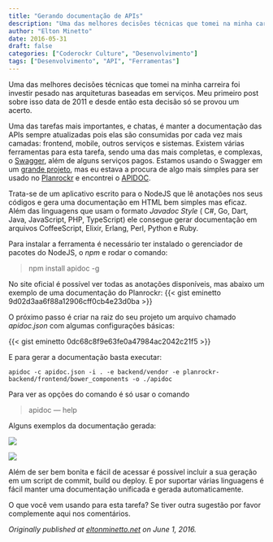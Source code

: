 ```yaml
---
title: "Gerando documentação de APIs"
description: "Uma das melhores decisões técnicas que tomei na minha carreira foi investir pesado nas arquiteturas baseadas em serviços..."
author: "Elton Minetto"
date: 2016-05-31
draft: false
categories: ["Coderockr Culture", "Desenvolvimento"]
tags: ["Desenvolvimento", "API", "Ferramentas"]
---
```


Uma das melhores decisões técnicas que tomei na minha carreira foi investir pesado nas arquiteturas baseadas em serviços. Meu primeiro post sobre isso data de 2011 e desde então esta decisão só se provou um acerto.

Uma das tarefas mais importantes, e chatas, é manter a documentação das APIs sempre atualizadas pois elas são consumidas por cada vez mais camadas: frontend, mobile, outros serviços e sistemas. Existem várias ferramentas para esta tarefa, sendo uma das mais completas, e complexas, o [Swagger](http://swagger.io), além de alguns serviços pagos. Estamos usando o Swagger em um [grande projeto](http://compufacil.com.br), mas eu estava a procura de algo mais simples para ser usado no [Planrockr](http://planrockr.com) e encontrei o [APIDOC](http://apidocjs.com).

Trata-se de um aplicativo escrito para o NodeJS que lê anotações nos seus códigos e gera uma documentação em HTML bem simples mas eficaz. Além das linguagens que usam o formato *Javadoc Style* ( C#, Go, Dart, Java, JavaScript, PHP, TypeScript) ele consegue gerar documentação em arquivos CoffeeScript, Elixir, Erlang, Perl, Python e Ruby.

Para instalar a ferramenta é necessário ter instalado o gerenciador de pacotes do NodeJS, o *npm* e rodar o comando:
> npm install apidoc -g

No site oficial é possível ver todas as anotações disponíveis, mas abaixo um exemplo de uma documentação do Planrockr:
{{< gist eminetto 9d02d3aa6f88a12906cff0cb4e23d0ba >}}

O próximo passo é criar na raiz do seu projeto um arquivo chamado *apidoc.json* com algumas configurações básicas:

{{< gist eminetto 0dc68c8f9e63fe0a47984ac2042c21f5 >}}

E para gerar a documentação basta executar:

    apidoc -c apidoc.json -i . -e backend/vendor -e planrockr-backend/frontend/bower_components -o ./apidoc

Para ver as opções do comando é só usar o comando
> apidoc — help

Alguns exemplos da documentação gerada:

![](https://cdn-images-1.medium.com/max/2800/0*uYXELHo3aMZqQ5Fj.png)

![](https://cdn-images-1.medium.com/max/2800/0*PyKQTawW_py_NIvq.png)

Além de ser bem bonita e fácil de acessar é possível incluir a sua geração em um script de commit, build ou deploy. E por suportar várias linguagens é fácil manter uma documentação unificada e gerada automaticamente.

O que você vem usando para esta tarefa? Se tiver outra sugestão por favor complemente aqui nos comentários.

*Originally published at [eltonminetto.net](http://eltonminetto.net/blog/2016/06/01/gerando-documentacao-de-apis/) on June 1, 2016.*
